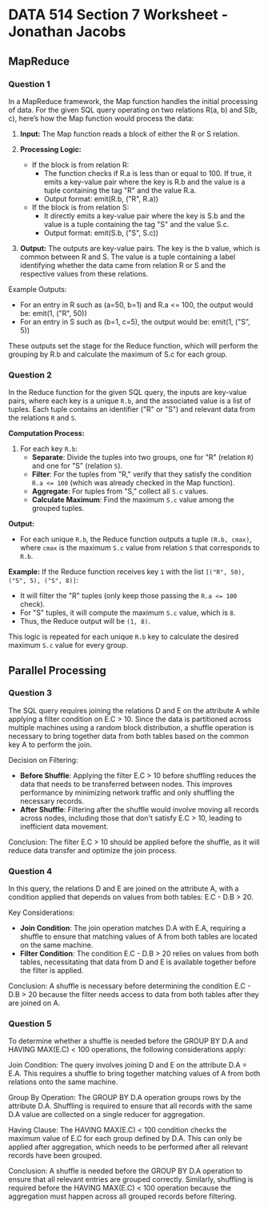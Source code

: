 # DATA 514 Section 7 Worksheet - Jonathan Jacobs

## MapReduce
### Question 1
In a MapReduce framework, the Map function handles the initial processing of data. For the given SQL query operating on two relations R(a, b) and S(b, c), here’s how the Map function would process the data:

1. **Input:** The Map function reads a block of either the R or S relation.

2. **Processing Logic:**
   - If the block is from relation R:
     - The function checks if R.a is less than or equal to 100. If true, it emits a key-value pair where the key is R.b and the value is a tuple containing the tag "R" and the value R.a.
     - Output format: emit(R.b, ("R", R.a))
   - If the block is from relation S:
     - It directly emits a key-value pair where the key is S.b and the value is a tuple containing the tag "S" and the value S.c.
     - Output format: emit(S.b, ("S", S.c))

3. **Output:** The outputs are key-value pairs. The key is the b value, which is common between R and S. The value is a tuple containing a label identifying whether the data came from relation R or S and the respective values from these relations.

Example Outputs:
- For an entry in R such as (a=50, b=1) and R.a <= 100, the output would be: emit(1, ("R", 50))
- For an entry in S such as (b=1, c=5), the output would be: emit(1, ("S", 5))

These outputs set the stage for the Reduce function, which will perform the grouping by R.b and calculate the maximum of S.c for each group.

### Question 2
In the Reduce function for the given SQL query, the inputs are key-value pairs, where each key is a unique `R.b`, and the associated value is a list of tuples. Each tuple contains an identifier ("R" or "S") and relevant data from the relations `R` and `S`.

**Computation Process:**
1. For each key `R.b`:
   - **Separate**: Divide the tuples into two groups, one for "R" (relation `R`) and one for "S" (relation `S`).
   - **Filter**: For the tuples from "R," verify that they satisfy the condition `R.a <= 100` (which was already checked in the Map function).
   - **Aggregate**: For tuples from "S," collect all `S.c` values.
   - **Calculate Maximum**: Find the maximum `S.c` value among the grouped tuples.

**Output:**
- For each unique `R.b`, the Reduce function outputs a tuple `(R.b, cmax)`, where `cmax` is the maximum `S.c` value from relation `S` that corresponds to `R.b`.

**Example:**
If the Reduce function receives key `1` with the list `[("R", 50), ("S", 5), ("S", 8)]`:
- It will filter the "R" tuples (only keep those passing the `R.a <= 100` check).
- For "S" tuples, it will compute the maximum `S.c` value, which is `8`.
- Thus, the Reduce output will be `(1, 8)`.

This logic is repeated for each unique `R.b` key to calculate the desired maximum `S.c` value for every group.


## Parallel Processing 
### Question 3
The SQL query requires joining the relations D and E on the attribute A while applying a filter condition on E.C > 10. Since the data is partitioned across multiple machines using a random block distribution, a shuffle operation is necessary to bring together data from both tables based on the common key A to perform the join.

Decision on Filtering:
- **Before Shuffle**: Applying the filter E.C > 10 before shuffling reduces the data that needs to be transferred between nodes. This improves performance by minimizing network traffic and only shuffling the necessary records.
- **After Shuffle**: Filtering after the shuffle would involve moving all records across nodes, including those that don't satisfy E.C > 10, leading to inefficient data movement.

Conclusion:
The filter E.C > 10 should be applied before the shuffle, as it will reduce data transfer and optimize the join process.

### Question 4
In this query, the relations D and E are joined on the attribute A, with a condition applied that depends on values from both tables: E.C - D.B > 20.

Key Considerations:
- **Join Condition**: The join operation matches D.A with E.A, requiring a shuffle to ensure that matching values of A from both tables are located on the same machine.
- **Filter Condition**: The condition E.C - D.B > 20 relies on values from both tables, necessitating that data from D and E is available together before the filter is applied.

Conclusion:
A shuffle is necessary before determining the condition E.C - D.B > 20 because the filter needs access to data from both tables after they are joined on A.

### Question 5
To determine whether a shuffle is needed before the GROUP BY D.A and HAVING MAX(E.C) < 100 operations, the following considerations apply:

Join Condition: The query involves joining D and E on the attribute D.A = E.A. This requires a shuffle to bring together matching values of A from both relations onto the same machine.

Group By Operation: The GROUP BY D.A operation groups rows by the attribute D.A. Shuffling is required to ensure that all records with the same D.A value are collected on a single reducer for aggregation.

Having Clause: The HAVING MAX(E.C) < 100 condition checks the maximum value of E.C for each group defined by D.A. This can only be applied after aggregation, which needs to be performed after all relevant records have been grouped.

Conclusion: A shuffle is needed before the GROUP BY D.A operation to ensure that all relevant entries are grouped correctly. Similarly, shuffling is required before the HAVING MAX(E.C) < 100 operation because the aggregation must happen across all grouped records before filtering.


